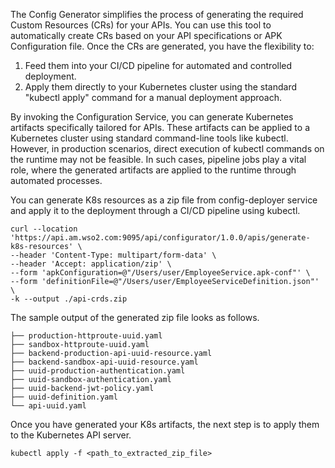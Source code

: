 The Config Generator simplifies the process of generating the required Custom Resources (CRs) for your APIs. You can use this tool to automatically create CRs based on your API specifications or APK Configuration file. Once the CRs are generated, you have the flexibility to:

1. Feed them into your CI/CD pipeline for automated and controlled deployment.
2. Apply them directly to your Kubernetes cluster using the standard "kubectl apply" command for a manual deployment approach.

By invoking the Configuration Service, you can generate Kubernetes artifacts specifically tailored for APIs. These artifacts can be applied to a Kubernetes cluster using standard command-line tools like kubectl. However, in production scenarios, direct execution of kubectl commands on the runtime may not be feasible. In such cases, pipeline jobs play a vital role, where the generated artifacts are applied to the runtime through automated processes.

You can generate K8s resources as a zip file from config-deployer service and apply it to the deployment through a CI/CD pipeline using kubectl.

```
curl --location 'https://api.am.wso2.com:9095/api/configurator/1.0.0/apis/generate-k8s-resources' \
--header 'Content-Type: multipart/form-data' \
--header 'Accept: application/zip' \
--form 'apkConfiguration=@"/Users/user/EmployeeService.apk-conf"' \
--form 'definitionFile=@"/Users/user/EmployeeServiceDefinition.json"' \
-k --output ./api-crds.zip
```

The sample output of the generated zip file looks as follows.

```
├── production-httproute-uuid.yaml
├── sandbox-httproute-uuid.yaml
├── backend-production-api-uuid-resource.yaml
├── backend-sandbox-api-uuid-resource.yaml
├── uuid-production-authentication.yaml
├── uuid-sandbox-authentication.yaml
├── uuid-backend-jwt-policy.yaml
├── uuid-definition.yaml
└── api-uuid.yaml
```
Once you have generated your K8s artifacts, the next step is to apply them to the Kubernetes API server. 

```
kubectl apply -f <path_to_extracted_zip_file>
```